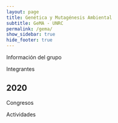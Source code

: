 ```yaml
---
layout: page
title: Genética y Mutagénesis Ambiental
subtitle: GeMA - UNRC
permalink: /gema/
show_sidebar: true
hide_footer: true
---
```


Información del grupo

Integrantes

## 2020

Congresos

Actividades

